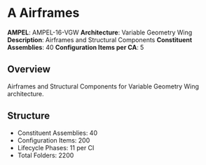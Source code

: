 # A Airframes

**AMPEL**: AMPEL-16-VGW
**Architecture**: Variable Geometry Wing
**Description**: Airframes and Structural Components
**Constituent Assemblies**: 40
**Configuration Items per CA**: 5

## Overview
Airframes and Structural Components for Variable Geometry Wing architecture.

## Structure
- Constituent Assemblies: 40
- Configuration Items: 200
- Lifecycle Phases: 11 per CI
- Total Folders: 2200
